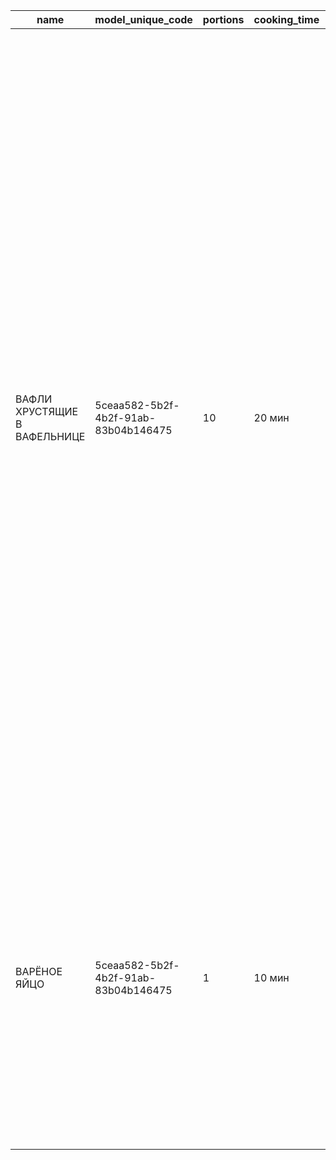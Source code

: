|name|model_unique_code|portions|cooking_time|ingredients|steps|
|----|-----------------|--------|------------|-----------|-----|
|ВАФЛИ ХРУСТЯЩИЕ В ВАФЕЛЬНИЦЕ|5ceaa582-5b2f-4b2f-91ab-83b04b146475|10|20 мин|[(Пшеничная мука,042b9e9c-e7d0-4d9f-bf7b-598ad71420a6,100,гр),(Сахар,042b9e9c-e7d0-4d9f-bf7b-598ad71420a6,80,гр),(Сливочное масло,042b9e9c-e7d0-4d9f-bf7b-598ad71420a6,70,гр),(Яйца,042b9e9c-e7d0-4d9f-bf7b-598ad71420a6,1,шт),(Ванилин(щепотка),042b9e9c-e7d0-4d9f-bf7b-598ad71420a6,5,гр)]|[Как испечь вафли хрустящие в вафельнице? Подготовьте необходимые продукты. Из данного количества у меня получилось 8 штук диаметром около 10 см.,Масло положите в сотейник с толстым дном. Растопите его на маленьком огне на плите, на водяной бане либо в микроволновке.,Добавьте в теплое масло сахар. Перемешайте венчиком до полного растворения сахара. От тепла сахар довольно быстро растает.,Добавьте в масло яйцо. Предварительно все-таки проверьте масло, не горячее ли оно, иначе яйцо может свариться. Перемешайте яйцо с маслом до однородности.,Всыпьте муку, добавьте ванилин.,Перемешайте массу венчиком до состояния гладкого однородного теста.,Разогрейте вафельницу по инструкции к ней. У меня очень старая, еще советских времен электровафельница. Она может и не очень красивая, но печет замечательно!   Я не смазываю вафельницу маслом, в тесте достаточно жира, да и к ней уже давно ничего не прилипает. Но вы смотрите по своей модели. Выкладывайте тесто по столовой ложке.   Можно класть немного меньше теста, тогда вафли будут меньше и их получится больше.,Пеките вафли несколько минут до золотистого цвета. Осторожно откройте вафельницу, она очень горячая! Снимите вафлю лопаткой. Горячая она очень мягкая, как блинчик.]|
|ВАРЁНОЕ ЯЙЦО|5ceaa582-5b2f-4b2f-91ab-83b04b146475|1|10 мин|[(Яйцо,042b9e9c-e7d0-4d9f-bf7b-598ad71420a6,1,шт),(Вода,042b9e9c-e7d0-4d9f-bf7b-598ad71420a6,500,мл),(Соль,042b9e9c-e7d0-4d9f-bf7b-598ad71420a6,1,щепотка)]|[Подготовьте необходимые ингредиенты. Возьмите яйцо и промойте его под проточной водой.,Налейте 500 мл воды в небольшую кастрюлю и доведите до кипения на среднем огне.,Аккуратно опустите яйцо в кипящую воду с помощью ложки.,Варите яйцо в течение 8-10 минут для получения вкрутую.,По желанию добавьте щепотку соли в воду, чтобы предотвратить трещины на скорлупе.,После варки аккуратно достаньте яйцо из кастрюли и поместите его в холодную воду на 2-3 минуты, чтобы оно легко очищалось.,Очистите яйцо от скорлупы и подавайте к столу.]|
